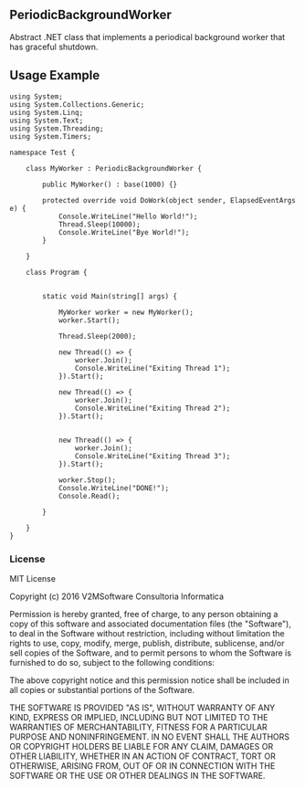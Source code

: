 ## PeriodicBackgroundWorker

Abstract .NET class that implements a periodical background worker that has graceful shutdown.

## Usage Example

```
using System;
using System.Collections.Generic;
using System.Linq;
using System.Text;
using System.Threading;
using System.Timers;

namespace Test {

    class MyWorker : PeriodicBackgroundWorker {

        public MyWorker() : base(1000) {}

        protected override void DoWork(object sender, ElapsedEventArgs e) {
            Console.WriteLine("Hello World!");
            Thread.Sleep(10000);
            Console.WriteLine("Bye World!");
        }

    }

    class Program {


        static void Main(string[] args) {

            MyWorker worker = new MyWorker();
            worker.Start();

            Thread.Sleep(2000);

            new Thread(() => {
                worker.Join();
                Console.WriteLine("Exiting Thread 1");
            }).Start();

            new Thread(() => {
                worker.Join();
                Console.WriteLine("Exiting Thread 2");
            }).Start();


            new Thread(() => {
                worker.Join();
                Console.WriteLine("Exiting Thread 3");
            }).Start();

            worker.Stop();
            Console.WriteLine("DONE!");
            Console.Read();

        }
       
    }
}
```

### License
MIT License

Copyright (c) 2016 V2MSoftware Consultoria Informatica

Permission is hereby granted, free of charge, to any person obtaining a copy
of this software and associated documentation files (the "Software"), to deal
in the Software without restriction, including without limitation the rights
to use, copy, modify, merge, publish, distribute, sublicense, and/or sell
copies of the Software, and to permit persons to whom the Software is
furnished to do so, subject to the following conditions:

The above copyright notice and this permission notice shall be included in all
copies or substantial portions of the Software.

THE SOFTWARE IS PROVIDED "AS IS", WITHOUT WARRANTY OF ANY KIND, EXPRESS OR
IMPLIED, INCLUDING BUT NOT LIMITED TO THE WARRANTIES OF MERCHANTABILITY,
FITNESS FOR A PARTICULAR PURPOSE AND NONINFRINGEMENT. IN NO EVENT SHALL THE
AUTHORS OR COPYRIGHT HOLDERS BE LIABLE FOR ANY CLAIM, DAMAGES OR OTHER
LIABILITY, WHETHER IN AN ACTION OF CONTRACT, TORT OR OTHERWISE, ARISING FROM,
OUT OF OR IN CONNECTION WITH THE SOFTWARE OR THE USE OR OTHER DEALINGS IN THE
SOFTWARE.
